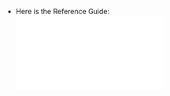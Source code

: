 - Here is the Reference Guide: ![inspiron-14-7460-laptop_reference-guide_en-us.pdf](../assets/inspiron-14-7460-laptop_reference-guide_en-us_1711131402861_0.pdf)